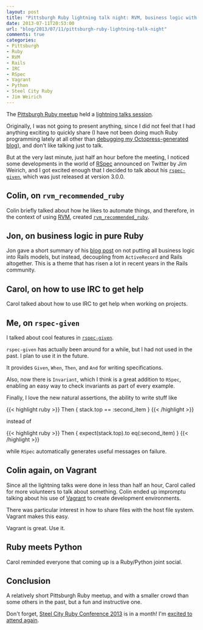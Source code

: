 ```yaml
---
layout: post
title: "Pittsburgh Ruby lightning talk night: RVM, business logic with Rails, IRC, rspec-given, Vagrant"
date: 2013-07-11T20:53:00
url: "blog/2013/07/11/pittsburgh-ruby-lightning-talk-night"
comments: true
categories: 
- Pittsburgh
- Ruby
- RVM
- Rails
- IRC
- RSpec
- Vagrant
- Python
- Steel City Ruby
- Jim Weirich
---
```

The [Pittsburgh Ruby meetup](http://www.meetup.com/pittsburgh-ruby) held a [lightning talks session](http://www.meetup.com/pittsburgh-ruby/events/120200102).

Originally, I was not going to present anything, since I did not feel that I had anything exciting to quickly share (I have not been doing much Ruby programming lately at all other than [debugging my Octopress-generated blog](/blog/2013/06/29/nil-non-determinism-exceptions)), and don't like talking just to talk.

But at the very last minute, just half an hour before the meeting, I noticed some developments in the world of [RSpec](http://rspec.info/) announced on Twitter by Jim Weirich, and I got excited enough that I decided to talk about his [`rspec-given`](https://github.com/jimweirich/rspec-given), which was just released at version 3.0.0.

<!--more-->

## Colin, on `rvm_recommended_ruby`

Colin briefly talked about how he likes to automate things, and therefore, in the context of using [RVM](https://rvm.io/), created [`rvm_recommended_ruby`](https://github.com/wayneeseguin/rvm/pull/1074).

## Jon, on business logic in pure Ruby

Jon gave a short summary of his [blog post](http://jonathandean.com/2013/07/business-logic-in-pure-ruby/) on not putting all business logic into Rails models, but instead, decoupling from `ActiveRecord` and Rails altogether. This is a theme that has risen a lot in recent years in the Rails community.

## Carol, on how to use IRC to get help

Carol talked about how to use IRC to get help when working on projects.

## Me, on `rspec-given`

I talked about cool features in [`rspec-given`](https://github.com/jimweirich/rspec-given).

`rspec-given` has actually been around for a while, but I had not used in the past. I plan to use it in the future.

It provides `Given`, `When`, `Then`, and `And` for writing specifications.

Also, now there is `Invariant`, which I think is a great addition to `RSpec`, enabling an easy way to check invariants as part of every example.

Finally, I love the new natural assertions, the ability to write stuff like

{{< highlight ruby >}}
Then { stack.top == :second_item }
{{< /highlight >}}

instead of

{{< highlight ruby >}}
Then { expect(stack.top).to eq(:second_item) }
{{< /highlight >}}

while `RSpec` automatically generates useful messages on failure.

## Colin again, on Vagrant

Since all the lightning talks were done in less than half an hour, Carol called for more volunteers to talk about something. Colin ended up impromptu talking about his use of [Vagrant](http://www.vagrantup.com/) to create development environments.

There was particular interest in how to share files with the host file system. Vagrant makes this easy.

Vagrant is great. Use it.

## Ruby meets Python

Carol reminded everyone that coming up is a Ruby/Python joint social.

## Conclusion

A relatively short Pittsburgh Ruby meetup, and with a smaller crowd than some others in the past, but a fun and instructive one.

Don't forget, [Steel City Ruby Conference 2013](http://steelcityruby.org/) is in a month! I'm [excited to attend again](http://franklinchen.com/blog/2012/08/07/the-first-steel-city-ruby-conference-an-amazing-experience/).
